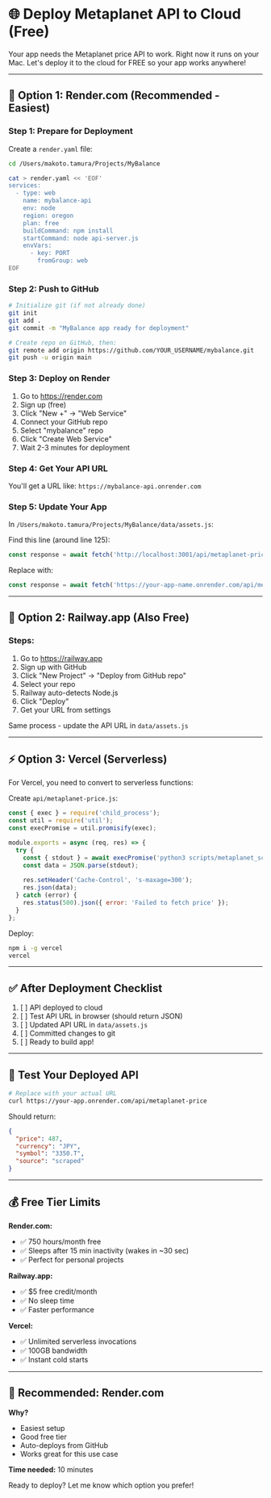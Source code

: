 # 🌐 Deploy Metaplanet API to Cloud (Free)

Your app needs the Metaplanet price API to work. Right now it runs on your Mac.
Let's deploy it to the cloud for FREE so your app works anywhere!

---

## 🚀 Option 1: Render.com (Recommended - Easiest)

### Step 1: Prepare for Deployment

Create a `render.yaml` file:
```bash
cd /Users/makoto.tamura/Projects/MyBalance

cat > render.yaml << 'EOF'
services:
  - type: web
    name: mybalance-api
    env: node
    region: oregon
    plan: free
    buildCommand: npm install
    startCommand: node api-server.js
    envVars:
      - key: PORT
        fromGroup: web
EOF
```

### Step 2: Push to GitHub
```bash
# Initialize git (if not already done)
git init
git add .
git commit -m "MyBalance app ready for deployment"

# Create repo on GitHub, then:
git remote add origin https://github.com/YOUR_USERNAME/mybalance.git
git push -u origin main
```

### Step 3: Deploy on Render
1. Go to https://render.com
2. Sign up (free)
3. Click "New +" → "Web Service"
4. Connect your GitHub repo
5. Select "mybalance" repo
6. Click "Create Web Service"
7. Wait 2-3 minutes for deployment

### Step 4: Get Your API URL
You'll get a URL like: `https://mybalance-api.onrender.com`

### Step 5: Update Your App
In `/Users/makoto.tamura/Projects/MyBalance/data/assets.js`:

Find this line (around line 125):
```javascript
const response = await fetch('http://localhost:3001/api/metaplanet-price');
```

Replace with:
```javascript
const response = await fetch('https://your-app-name.onrender.com/api/metaplanet-price');
```

---

## 🔧 Option 2: Railway.app (Also Free)

### Steps:
1. Go to https://railway.app
2. Sign up with GitHub
3. Click "New Project" → "Deploy from GitHub repo"
4. Select your repo
5. Railway auto-detects Node.js
6. Click "Deploy"
7. Get your URL from settings

Same process - update the API URL in `data/assets.js`

---

## ⚡ Option 3: Vercel (Serverless)

For Vercel, you need to convert to serverless functions:

Create `api/metaplanet-price.js`:
```javascript
const { exec } = require('child_process');
const util = require('util');
const execPromise = util.promisify(exec);

module.exports = async (req, res) => {
  try {
    const { stdout } = await execPromise('python3 scripts/metaplanet_scraper.py');
    const data = JSON.parse(stdout);
    
    res.setHeader('Cache-Control', 's-maxage=300');
    res.json(data);
  } catch (error) {
    res.status(500).json({ error: 'Failed to fetch price' });
  }
};
```

Deploy:
```bash
npm i -g vercel
vercel
```

---

## ✅ After Deployment Checklist

1. [ ] API deployed to cloud
2. [ ] Test API URL in browser (should return JSON)
3. [ ] Updated API URL in `data/assets.js`
4. [ ] Committed changes to git
5. [ ] Ready to build app!

---

## 🧪 Test Your Deployed API

```bash
# Replace with your actual URL
curl https://your-app.onrender.com/api/metaplanet-price
```

Should return:
```json
{
  "price": 487,
  "currency": "JPY",
  "symbol": "3350.T",
  "source": "scraped"
}
```

---

## 💰 Free Tier Limits

**Render.com:**
- ✅ 750 hours/month free
- ✅ Sleeps after 15 min inactivity (wakes in ~30 sec)
- ✅ Perfect for personal projects

**Railway.app:**
- ✅ $5 free credit/month
- ✅ No sleep time
- ✅ Faster performance

**Vercel:**
- ✅ Unlimited serverless invocations
- ✅ 100GB bandwidth
- ✅ Instant cold starts

---

## 🎯 Recommended: Render.com

**Why?**
- Easiest setup
- Good free tier
- Auto-deploys from GitHub
- Works great for this use case

**Time needed:** 10 minutes

Ready to deploy? Let me know which option you prefer!

